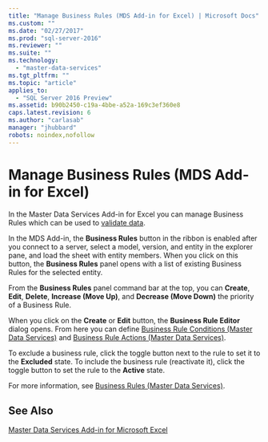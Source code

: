 ```yaml
---
title: "Manage Business Rules (MDS Add-in for Excel) | Microsoft Docs"
ms.custom: ""
ms.date: "02/27/2017"
ms.prod: "sql-server-2016"
ms.reviewer: ""
ms.suite: ""
ms.technology: 
  - "master-data-services"
ms.tgt_pltfrm: ""
ms.topic: "article"
applies_to: 
  - "SQL Server 2016 Preview"
ms.assetid: b90b2450-c19a-4bbe-a52a-169c3ef360e8
caps.latest.revision: 6
ms.author: "carlasab"
manager: "jhubbard"
robots: noindex,nofollow
---
```

# Manage Business Rules (MDS Add-in for Excel)
  In the Master Data Services Add-in for Excel you can manage Business Rules which can be used to [validate data](../master-data-services/microsoft-excel-add-in/validating-data-mds-add-in-for-excel.md).  
  
 In the MDS Add-in, the **Business Rules** button in the ribbon is enabled after you connect to a server, select a model, version, and entity in the explorer pane, and load the sheet with entity members. When you click on this button, the **Business Rules** panel opens with a list of existing Business Rules for the selected entity.  
  
 From the **Business Rules** panel command bar at the top, you can **Create**, **Edit**, **Delete**, **Increase (Move Up)**, and **Decrease (Move Down)** the priority of a Business Rule.  
  
 When you click on the **Create** or **Edit** button, the **Business Rule Editor** dialog opens. From here you can define [Business Rule Conditions &#40;Master Data Services&#41;](../master-data-services/business-rule-conditions-master-data-services.md) and [Business Rule Actions &#40;Master Data Services&#41;](../master-data-services/business-rule-actions-master-data-services.md).  
  
 To exclude a business rule, click the toggle button next to the  rule to set it to the **Excluded** state. To include the business rule (reactivate it), click the toggle button to set the rule to the **Active** state.  
  
 For more information, see [Business Rules &#40;Master Data Services&#41;](../master-data-services/business-rules-master-data-services.md).  
  
## See Also  
 [Master Data Services Add-in for Microsoft Excel](../master-data-services/microsoft-excel-add-in/master-data-services-add-in-for-microsoft-excel.md)  
  
  